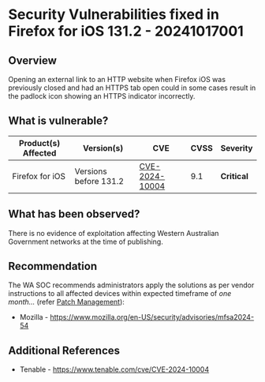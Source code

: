 # Security Vulnerabilities fixed in Firefox for iOS 131.2 - 20241017001

## Overview

Opening an external link to an HTTP website when Firefox iOS was previously closed and had an HTTPS tab open could in some cases result in the padlock icon showing an HTTPS indicator incorrectly.

## What is vulnerable?

| Product(s) Affected | Version(s)            | CVE                                                               | CVSS | Severity     |
| ------------------- | --------------------- | ----------------------------------------------------------------- | ---- | ------------ |
| Firefox for iOS     | Versions before 131.2 | [CVE-2024-10004](https://nvd.nist.gov/vuln/detail/CVE-2024-10004) | 9.1  | **Critical** |

## What has been observed?

There is no evidence of exploitation affecting Western Australian Government networks at the time of publishing.

## Recommendation

The WA SOC recommends administrators apply the solutions as per vendor instructions to all affected devices within expected timeframe of *one month...* (refer [Patch Management](../guidelines/patch-management.md)):

- Mozilla - <https://www.mozilla.org/en-US/security/advisories/mfsa2024-54>

## Additional References

- Tenable - <https://www.tenable.com/cve/CVE-2024-10004>
